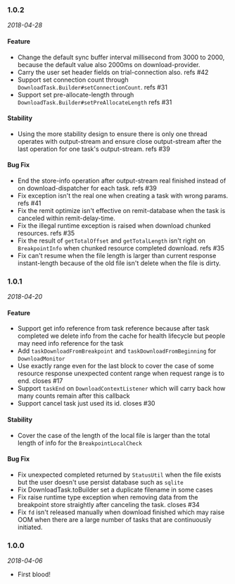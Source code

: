 ### 1.0.2

_2018-04-28_

#### Feature

- Change the default sync buffer interval millisecond from 3000 to 2000, because the default value also 2000ms on download-provider.
- Carry the user set header fields on trial-connection also. refs #42
- Support set connection count through `DownloadTask.Builder#setConnectionCount`. refs #31
- Support set pre-allocate-length through `DownloadTask.Builder#setPreAllocateLength` refs #31

#### Stability

- Using the more stability design to ensure there is only one thread operates with output-stream and ensure close output-stream after the last operation for one task's output-stream. refs #39 

#### Bug Fix

- End the store-info operation after output-stream real finished instead of on download-dispatcher for each task. refs #39
- Fix exception isn't the real one when creating a task with wrong params. refs #41
- Fix the remit optimize isn't effective on remit-database when the task is canceled within remit-delay-time.
- Fix the illegal runtime exception is raised when download chunked resources. refs #35
- Fix the result of `getTotalOffset` and `getTotalLength` isn't right on `BreakpointInfo` when chunked resource completed download. refs #35
- Fix can't resume when the file length is larger than current response instant-length because of the old file isn't delete when the file is dirty.

### 1.0.1

_2018-04-20_

#### Feature

- Support get info reference from task reference because after task completed we delete info from the cache for health lifecycle but people may need info reference for the task
- Add `taskDownloadFromBreakpoint` and `taskDownloadFromBeginning` for `DownloadMonitor`
- Use exactly range even for the last block to cover the case of some resource response unexpected content range when request range is to end. closes #17
- Support `taskEnd` on `DownloadContextListener` which will carry back how many counts remain after this callback
- Support cancel task just used its id. closes #30

#### Stability

- Cover the case of the length of the local file is larger than the total length of info for the `BreakpointLocalCheck`

#### Bug Fix

- Fix unexpected completed returned by `StatusUtil` when the file exists but the user doesn't use persist database such as `sqlite`
- Fix DownloadTask.toBuilder set a duplicate filename in some cases
- Fix raise runtime type exception when removing data from the breakpoint store straightly after canceling the task. closes #34
- Fix `fd` isn't released manually when download finished which may raise OOM when there are a large number of tasks that are continuously initiated.

### 1.0.0

_2018-04-06_

- First blood!

